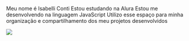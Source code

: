 Meu nome é Isabelli Conti
Estou estudando na Alura
Estou me desenvolvendo na linguagem JavaScript
Utilizo esse espaço para minha organização e compartilhamento dos meu projetos desenvolvidos

![](https://media1.tenor.com/m/EQCqyrqNL5wAAAAC/happy-dance-excited.gif)


